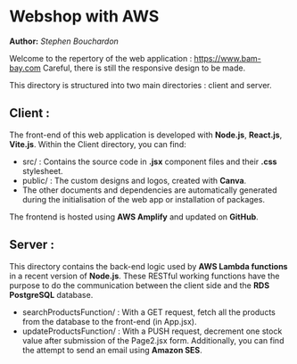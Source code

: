 # Webshop with AWS

**Author:** *Stephen Bouchardon*

Welcome to the repertory of the web application : https://www.bam-bay.com
Careful, there is still the responsive design to be made.

This directory is structured into two main directories : client and server.

## Client :
The front-end of this web application is developed with **Node.js**, **React.js**, **Vite.js**. 
Within the Client directory, you can find:

- src/ : Contains the source code in **.jsx** component files and their **.css** stylesheet.
- public/ : The custom designs and logos, created with **Canva**.
- The other documents and dependencies are automatically generated during the initialisation of the web app or installation of packages.

The frontend is hosted using **AWS Amplify** and updated on **GitHub**.

## Server :
This directory contains the back-end logic used by **AWS Lambda functions** in a recent version of **Node.js**. 
These RESTful working functions have the purpose to do the communication between the client side and the **RDS PostgreSQL** database.

- searchProductsFunction/ : With a GET request, fetch all the products from the database to the front-end (in App.jsx).
- updateProductsFunction/ : With a PUSH request, decrement one stock value after submission of the Page2.jsx form. Additionally, you can find the attempt to send an email using **Amazon SES**.
